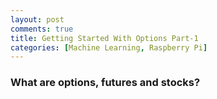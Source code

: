 ```yaml
---
layout: post
comments: true
title: Getting Started With Options Part-1
categories: [Machine Learning, Raspberry Pi]
---
```


### What are options, futures and stocks?
